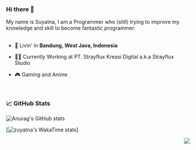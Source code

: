 ### Hi there 👋

My name is Suyatna, I am a Programmer who (still) trying to improve my knowledge and skill to become fantastic programmer.
<br/>
<br/>


- 🗼 Livin' in **Bandung, West Java, Indonesia**

- 👨‍💻 Currently Working at PT. Strayflux Kreasi Digital a.k.a Strayflux Studio

- 🎮 Gaming and Anime


<br/>

### 📈 GitHub Stats

![Anurag's GitHub stats](https://github-readme-stats.vercel.app/api?username=anuraghazra&show_icons=true&theme=default)

[![zuyatna's WakaTime stats](https://github-readme-stats.vercel.app/api/wakatime?username=zuyatna&layout=compact)]

<img src="https://komarev.com/ghpvc/?username=zuyatna&color=blue&style=flat-square&label=visitors" align="right" />
